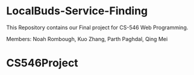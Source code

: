 # LocalBuds-Service-Finding
This Repository contains our Final project for CS-546 Web Programming.

Members: Noah Rombough, Kuo Zhang, Parth Paghdal, Qing Mei
# CS546Project
